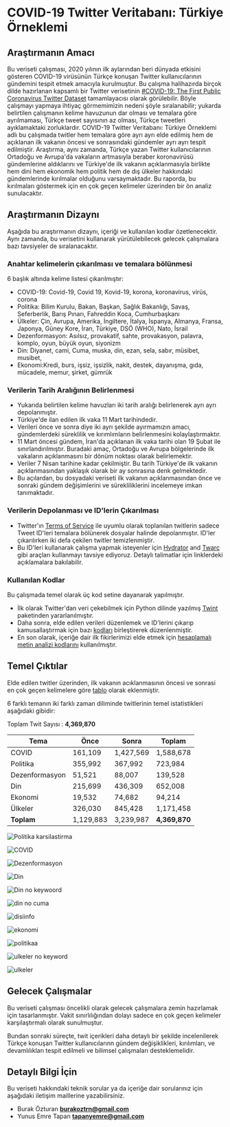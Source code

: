 # COVID-19 Twitter Veritabanı: Türkiye Örneklemi

## Araştırmanın Amacı

Bu veriseti çalışması, 2020 yılının ilk aylarından beri dünyada etkisini gösteren COVID-19 virüsünün Türkçe konuşan Twitter kullanıcılarının gündemini tespit etmek amacıyla kurulmuştur. Bu çalışma halihazırda birçok dilde hazırlanan kapsamlı bir Twitter verisetinin [#COVID-19: The First Public Coronavirus Twitter Dataset](https://github.com/echen102/COVID-19-TweetIDs) tamamlayacısı olarak görülebilir. Böyle çalışmayı yapmaya ihtiyaç görmemimizin nedeni şöyle sıralanabilir; yukarda belirtilen çalışmanın kelime havuzunun dar olması ve temalara göre ayrılmaması, Türkçe tweet sayısının az olması, Türkçe tweetleri ayıklamaktaki zorluklardır. COVID-19 Twitter Veritabanı: Türkiye Örneklemi adlı bu çalışmada twitler hem temalara göre ayrı ayrı elde edilmiş hem de açıklanan ilk vakanın öncesi ve sonrasındaki gündemler ayrı ayrı tespit edilmiştir. Araştırma, aynı zamanda, Türkçe yazan Twitter kullanıcılarının Ortadoğu ve Avrupa'da vakaların artmasıyla beraber koronavirüsü gündemlerine aldıklarını ve Türkiye'de ilk vakanın açıklanmasıyla birlikte hem dini hem ekonomik hem politik hem de dış ülkeler hakkındaki gündemlerinde kırılmalar olduğunu varsaymaktadır. Bu raporda, bu kırılmaları göstermek için en çok geçen kelimeler üzerinden bir ön analiz sunulacaktır. 

## Araştırmanın Dizaynı

Aşağıda bu araştırmanın dizaynı, içeriği ve kullanılan kodlar özetlenecektir. Aynı zamanda, bu verisetini kullanarak yürütülebilecek gelecek çalışmalara bazı tavsiyeler de sıralanacaktır. 

### Anahtar kelimelerin çıkarılması ve temalara bölünmesi
6 başlık altında kelime listesi çıkarılmıştır:
  * COVID-19: Covid-19, Covid 19, Kovid-19, korona, koronavirus, virüs, corona 
  * Politika: Bilim Kurulu, Bakan, Başkan, Sağlık Bakanlığı, Savaş, Seferberlik, Barış Pınarı, Fahreddin Koca, Cumhurbaşkanı
  * Ülkeler: Çin, Avrupa, Amerika, İngiltere, İtalya, İspanya, Almanya, Fransa, Japonya, Güney Kore, İran, Türkiye, DSÖ (WHO), Nato, İsrail
  * Dezenformasyon: Asılsız, provakatif, sahte, provakasyon, palavra, komplo, oyun, büyük oyun,  siyonizm
  * Din: Diyanet, cami, Cuma, muska, din, ezan, sela, sabır, müsibet, musibet, 
  * Ekonomi:Kredi, burs, işsiz, işsizlik, nakit, destek, dayanışma, gıda, mücadele, memur, şirket, gümrük
  
### Verilerin Tarih Aralığının Belirlenmesi
  * Yukarıda belirtilen kelime havuzları iki tarih aralığı belirlenerek ayrı ayrı depolanmıştır. 
  * Türkiye'de ilan edilen ilk vaka 11 Mart tarihindedir. 
  * Verileri önce ve sonra diye iki ayrı şekilde ayırmamızın amacı, gündemlerdeki süreklilik ve kırımlımların belirlenmesini kolaylaştırmaktır.
  * 11 Mart öncesi gündem, İran'da açıklanan ilk vaka tarihi olan 19 Şubat ile sınırlandırılmıştır. Buradaki amaç, Ortadoğu ve Avrupa bölgelerinde ilk vakaların açıklanmasını bir dönüm noktası olarak belirlemektir. 
  * Veriler 7 Nisan tarihine kadar çekilmiştir. Bu tarih Türkiye'de ilk vakanın açıklanmasından yaklaşık olarak bir ay sonrasına denk gelmektedir. 
  * Bu açılardan, bu dosyadaki veriseti ilk vakanın açıklanmasından önce ve sonraki gündem değişimlerini ve sürekliliklerini incelemeye imkan tanımaktadır.

### Verilerin Depolanması ve ID'lerin Çıkarılması
  * Twitter'ın [Terms of Service](https://developer.twitter.com/en/developer-terms/agreement-and-policy) ile uyumlu olarak toplanılan twitlerin sadece Tweet ID'leri temalara bölünerek dosyalar halinde depolanmıştır. ID'ler çıkarılırken iki defa çekilen twitler temizlenmiştir.
  * Bu ID'leri kullanarak çalışma yapmak isteyenler için [Hydrator](https://github.com/DocNow/hydrator) and [Twarc](https://github.com/DocNow/twarc) gibi araçları kullanmayı tavsiye ediyoruz. Detaylı talimatlar için linklerdeki açıklamalara bakılabilir. 

### Kullanılan Kodlar
Bu çalışmada temel olarak üç kod setine dayanarak yapılmıştır.
 * İlk olarak Twitter'dan veri çekebilmek için Python dilinde yazılmış [Twint](https://github.com/twintproject/twint) paketinden yararlanılmıştır.
 * Daha sonra, elde edilen verileri düzenlemek ve ID'lerini çıkarıp kamusallaştırmak için bazı [kodları](https://github.com/burakozturan/tria-covid19/blob/master/kodlar%20(codes)/data/data_birlestirme.ipynb) birleştirerek düzenlenmiştir.
 * En son olarak, içeriğe dair ilk fikirlerimizi elde etmek için [hesaplamalı metin analizi kodlarını](https://github.com/burakozturan/tria-covid19/blob/master/kodlar%20(codes)/analiz/Covid_quantitative_text_analysis.ipynb)
kullanılmıştır.

## Temel Çıktılar

Elde edilen twitler üzerinden, ilk vakanın acıklanmasının öncesi ve sonrasi en çok geçen kelimelere göre [tablo](https://github.com/burakozturan/tria-covid19/tree/master/sonuç%20tabloları) olarak eklenmiştir. 

6 farklı temanın iki farklı zaman diliminde twitlerinin temel istatistikleri aşağıdaki gibidir:

Toplam Twit Sayısı : **4,369,870**

| **Tema**        | Önce          | Sonra            | **Toplam**         |
|-------------    |-----          |------------      |----------------    |
| COVID           | 161,109       | 1,427,569        | 1,588,678          |
| Politika        | 355,992       | 367,992          | 723,984            |
| Dezenformasyon  | 51,521        | 88,007           | 139,528            |
| Din             | 215,699       | 436,309          | 652,008            |
| Ekonomi         | 19,532        | 74,682           | 94,214             |
| Ülkeler         | 326,030       | 845,428          | 1,171,458          |
| **Toplam**      | 1,129,883     | 3,239,987        | **4,369,870**      |

![Politika karsilastirma](https://github.com/burakozturan/tria-covid19/blob/master/sonuç%20tabloları/Politika_Karşılaştırma.png)


![COVID](https://github.com/burakozturan/tria-covid19/blob/master/sonuç%20tabloları/Covid_karşılaştırma.png)


![Dezenformasyon](https://github.com/burakozturan/tria-covid19/blob/master/sonuç%20tabloları/Dezenformasyon_Karşılaştırma.png)

![Din](https://github.com/burakozturan/tria-covid19/blob/master/sonuç%20tabloları/Din_comparison.png)

![Din no keywoord](https://github.com/burakozturan/tria-covid19/blob/master/sonuç%20tabloları/Din_comparison_no_keyword.png)




![din no cuma](https://github.com/burakozturan/tria-covid19/blob/master/sonuç%20tabloları/Din_comparison_no_keyword_but_cuma.png)

![disiinfo](https://github.com/burakozturan/tria-covid19/blob/master/sonuç%20tabloları/Disinfo_no_keyword_comparison.png)


![ekonomi](https://github.com/burakozturan/tria-covid19/blob/master/sonuç%20tabloları/Ekonomi_Karşılaştırma.png)

![politikaa](https://github.com/burakozturan/tria-covid19/blob/master/sonuç%20tabloları/Politikaaaaa_comparison.png)

![ulkeler no keyword](https://github.com/burakozturan/tria-covid19/blob/master/sonuç%20tabloları/ulkeler_no_keywordcomparison.png)

![ulkeler](https://github.com/burakozturan/tria-covid19/blob/master/sonuç%20tabloları/Ulkeler_Karşılaştırma.png)

## Gelecek Çalışmalar

Bu veriseti çalışması öncelikli olarak gelecek çalışmalara zemin hazırlamak için tasarlanmıştır. Vakit sınırlılığından dolayı sadece en çok geçen kelimeler karşılaştırmalı olarak sunulmuştur. 

Bundan sonraki süreçte, twit içerikleri daha detaylı bir şekilde incelenilerek Türkçe konuşan Twitter kullanıcılarınn gündem değişiklikleri, kırılımları, ve devamlılıkları tespit edilmeli ve bilimsel çalışmaları desteklemelidir. 

## Detaylı Bilgi İçin

Bu veriseti hakkındaki teknik sorular ya da içeriğe dair sorularınız için aşağıdaki iletişim maillerine yazabilirsiniz.
* Burak Özturan **burakoztrn@gmail.com**
* Yunus Emre Tapan **tapanyemre@gmail.com**



